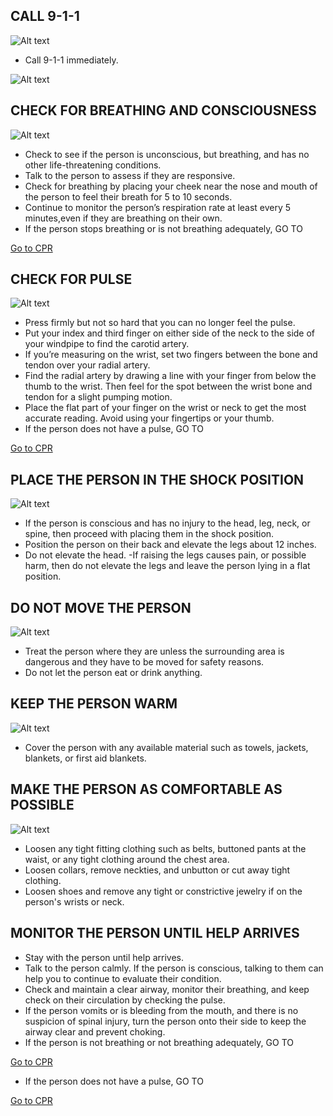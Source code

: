 ## CALL 9-1-1

![Alt text](/Images/AdultShock/adultshock8.jpg)

- Call 9-1-1 immediately.

![Alt text](/Images/AdultShock/adultShock1.jpg)

## CHECK FOR BREATHING AND CONSCIOUSNESS

![Alt text](/Images/AdultShock/adultShock11.jpg)

- Check to see if the person is unconscious, but breathing, and has no other life-threatening conditions.
- Talk to the person to assess if they are responsive.
- Check for breathing by placing your cheek near the nose and mouth of the person to feel their breath for 5 to 10 seconds.
- Continue to monitor the person’s respiration rate at least every 5 minutes,even if they are breathing on their own.
- If the person stops breathing or is not breathing adequately, GO TO

[Go to CPR](/instructions/0/0/10)

## CHECK FOR PULSE

![Alt text](/Images/AdultShock/adultShock7.jpg)

- Press firmly but not so hard that you can no longer feel the pulse.
- Put your index and third finger on either side of the neck to the side of your windpipe to find the carotid artery.
- If you’re measuring on the wrist, set two fingers between the bone and tendon over your radial artery.
- Find the radial artery by drawing a line with your finger from below the thumb to the wrist. Then feel for the spot between the wrist bone and tendon for a slight pumping motion.
- Place the flat part of your finger on the wrist or neck to get the most accurate reading. Avoid using your fingertips or your thumb.
- If the person does not have a pulse, GO TO

[Go to CPR](/instructions/3/3/9)

## PLACE THE PERSON IN THE SHOCK POSITION

![Alt text](/Images/AdultShock/adultShock12.jpg)

- If the person is conscious and has no injury to the head, leg, neck, or spine, then proceed with placing them in the shock position.
- Position the person on their back and elevate the legs about 12 inches.
- Do not elevate the head.
  -If raising the legs causes pain, or possible harm, then do not elevate the legs and leave the person lying in a flat position.

## DO NOT MOVE THE PERSON

![Alt text](/Images/AdultShock/adultShock13.jpg)

- Treat the person where they are unless the surrounding area is dangerous and they have to be moved for safety reasons.
- Do not let the person eat or drink anything.

## KEEP THE PERSON WARM

![Alt text](/Images/AdultShock/adultShock10.jpg)

- Cover the person with any available material such as towels, jackets, blankets, or first aid blankets.

## MAKE THE PERSON AS COMFORTABLE AS POSSIBLE

![Alt text](/Images/AdultShock/adultShock14.jpg)

- Loosen any tight fitting clothing such as belts, buttoned pants at the waist, or any tight clothing around the chest area.
- Loosen collars, remove neckties, and unbutton or cut away tight clothing.
- Loosen shoes and remove any tight or constrictive jewelry if on the person's wrists or neck.

## MONITOR THE PERSON UNTIL HELP ARRIVES

- Stay with the person until help arrives.
- Talk to the person calmly. If the person is conscious, talking to them can help you to continue to evaluate their condition.
- Check and maintain a clear airway, monitor their breathing, and keep check on their circulation by checking the pulse.
- If the person vomits or is bleeding from the mouth, and there is no suspicion of spinal injury, turn the person onto their side to keep the airway clear and prevent choking.
- If the person is not breathing or not breathing adequately, GO TO

[Go to CPR](/instructions/0/0/10)

- If the person does not have a pulse, GO TO

[Go to CPR](/instructions/3/3/9)
